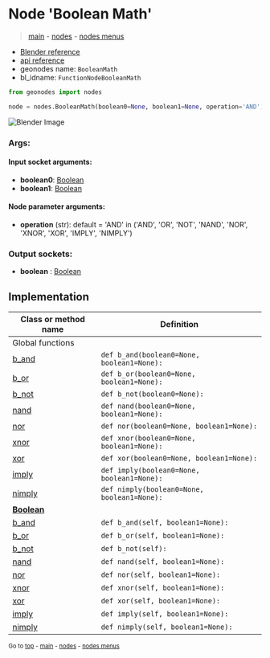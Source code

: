 # Node 'Boolean Math'

> [main](../structure.md) - [nodes](nodes.md) - [nodes menus](nodes_menus.md)

- [Blender reference](https://docs.blender.org/manual/en/latest/modeling/geometry_nodes/utilities/boolean_math.html)
- [api reference](https://docs.blender.org/api/current/bpy.types.FunctionNodeBooleanMath.html)
- geonodes name: `BooleanMath`
- bl_idname: `FunctionNodeBooleanMath`

```python
from geonodes import nodes

node = nodes.BooleanMath(boolean0=None, boolean1=None, operation='AND')
```

![Blender Image](https://docs.blender.org/manual/en/latest/_images/node-types_FunctionNodeBooleanMath.webp)

### Args:

#### Input socket arguments:

- **boolean0**: [Boolean](Boolean.md)
- **boolean1**: [Boolean](Boolean.md)

#### Node parameter arguments:

- **operation** (str): default = 'AND' in ('AND', 'OR', 'NOT', 'NAND', 'NOR', 'XNOR', 'XOR', 'IMPLY', 'NIMPLY')

### Output sockets:

- **boolean** : [Boolean](Boolean.md)

## Implementation

| Class or method name | Definition |
|----------------------|------------|
| Global functions |
| [b_and](A.md#b_and) | `def b_and(boolean0=None, boolean1=None):` |
| [b_or](A.md#b_or) | `def b_or(boolean0=None, boolean1=None):` |
| [b_not](A.md#b_not) | `def b_not(boolean0=None):` |
| [nand](A.md#nand) | `def nand(boolean0=None, boolean1=None):` |
| [nor](A.md#nor) | `def nor(boolean0=None, boolean1=None):` |
| [xnor](A.md#xnor) | `def xnor(boolean0=None, boolean1=None):` |
| [xor](A.md#xor) | `def xor(boolean0=None, boolean1=None):` |
| [imply](A.md#imply) | `def imply(boolean0=None, boolean1=None):` |
| [nimply](A.md#nimply) | `def nimply(boolean0=None, boolean1=None):` |
| **[Boolean](Boolean.md)** |
| [b_and](Boolean.md#b_and) | `def b_and(self, boolean1=None):` |
| [b_or](Boolean.md#b_or) | `def b_or(self, boolean1=None):` |
| [b_not](Boolean.md#b_not) | `def b_not(self):` |
| [nand](Boolean.md#nand) | `def nand(self, boolean1=None):` |
| [nor](Boolean.md#nor) | `def nor(self, boolean1=None):` |
| [xnor](Boolean.md#xnor) | `def xnor(self, boolean1=None):` |
| [xor](Boolean.md#xor) | `def xor(self, boolean1=None):` |
| [imply](Boolean.md#imply) | `def imply(self, boolean1=None):` |
| [nimply](Boolean.md#nimply) | `def nimply(self, boolean1=None):` |
<sub>Go to [top](#node-Boolean-Math) - [main](../structure.md) - [nodes](nodes.md) - [nodes menus](nodes_menus.md)</sub>


